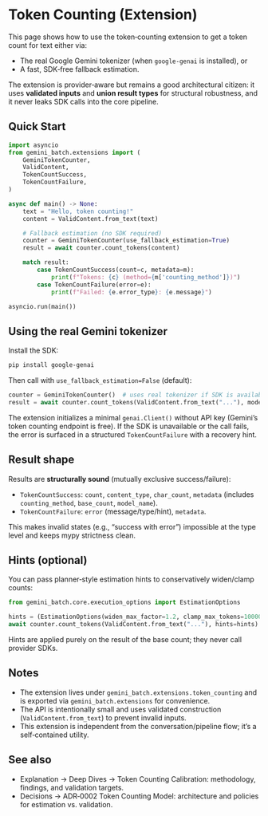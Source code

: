 # Token Counting (Extension)

This page shows how to use the token‑counting extension to get a token count for text either via:

- The real Google Gemini tokenizer (when `google-genai` is installed), or
- A fast, SDK‑free fallback estimation.

The extension is provider‑aware but remains a good architectural citizen: it uses **validated inputs** and **union result types** for structural robustness, and it never leaks SDK calls into the core pipeline.

## Quick Start

```python
import asyncio
from gemini_batch.extensions import (
    GeminiTokenCounter,
    ValidContent,
    TokenCountSuccess,
    TokenCountFailure,
)

async def main() -> None:
    text = "Hello, token counting!"
    content = ValidContent.from_text(text)

    # Fallback estimation (no SDK required)
    counter = GeminiTokenCounter(use_fallback_estimation=True)
    result = await counter.count_tokens(content)

    match result:
        case TokenCountSuccess(count=c, metadata=m):
            print(f"Tokens: {c} (method={m['counting_method']})")
        case TokenCountFailure(error=e):
            print(f"Failed: {e.error_type}: {e.message}")

asyncio.run(main())
```

## Using the real Gemini tokenizer

Install the SDK:

```bash
pip install google-genai
```

Then call with `use_fallback_estimation=False` (default):

```python
counter = GeminiTokenCounter()  # uses real tokenizer if SDK is available
result = await counter.count_tokens(ValidContent.from_text("..."), model_name="gemini-2.0-flash")
```

The extension initializes a minimal `genai.Client()` without API key (Gemini’s token counting endpoint is free). If the SDK is unavailable or the call fails, the error is surfaced in a structured `TokenCountFailure` with a recovery hint.

## Result shape

Results are **structurally sound** (mutually exclusive success/failure):

- `TokenCountSuccess`: `count`, `content_type`, `char_count`, `metadata` (includes `counting_method`, `base_count`, `model_name`).
- `TokenCountFailure`: `error` (message/type/hint), `metadata`.

This makes invalid states (e.g., “success with error”) impossible at the type level and keeps mypy strictness clean.

## Hints (optional)

You can pass planner‑style estimation hints to conservatively widen/clamp counts:

```python
from gemini_batch.core.execution_options import EstimationOptions

hints = (EstimationOptions(widen_max_factor=1.2, clamp_max_tokens=10000),)
await counter.count_tokens(ValidContent.from_text("..."), hints=hints)
```

Hints are applied purely on the result of the base count; they never call provider SDKs.

## Notes

- The extension lives under `gemini_batch.extensions.token_counting` and is exported via `gemini_batch.extensions` for convenience.
- The API is intentionally small and uses validated construction (`ValidContent.from_text`) to prevent invalid inputs.
- This extension is independent from the conversation/pipeline flow; it’s a self‑contained utility.

## See also

- Explanation → Deep Dives → Token Counting Calibration: methodology, findings, and validation targets.
- Decisions → ADR‑0002 Token Counting Model: architecture and policies for estimation vs. validation.
